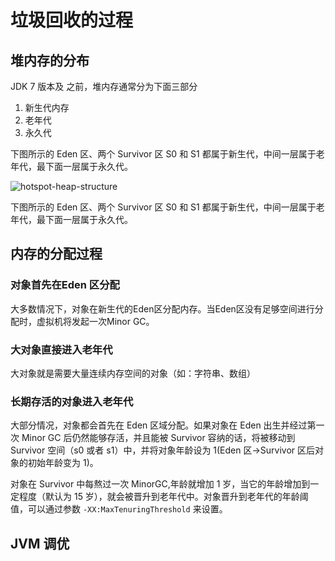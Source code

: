 #  垃圾回收的过程

##  堆内存的分布

JDK 7 版本及 之前，堆内存通常分为下面三部分

1. 新生代内存
2. 老年代
3. 永久代

下图所示的 Eden 区、两个 Survivor 区 S0 和 S1 都属于新生代，中间一层属于老年代，最下面一层属于永久代。

 ![hotspot-heap-structure](https://javaguide.cn/assets/hotspot-heap-structure.41533631.png)

下图所示的 Eden 区、两个 Survivor 区 S0 和 S1 都属于新生代，中间一层属于老年代，最下面一层属于永久代。

## 内存的分配过程

### 对象首先在Eden 区分配

大多数情况下，对象在新生代的Eden区分配内存。当Eden区没有足够空间进行分配时，虚拟机将发起一次Minor GC。

### 大对象直接进入老年代

大对象就是需要大量连续内存空间的对象（如：字符串、数组）

### 长期存活的对象进入老年代

大部分情况，对象都会首先在 Eden 区域分配。如果对象在 Eden 出生并经过第一次 Minor GC 后仍然能够存活，并且能被 Survivor 容纳的话，将被移动到 Survivor 空间（s0 或者 s1）中，并将对象年龄设为 1(Eden 区->Survivor 区后对象的初始年龄变为 1)。

对象在 Survivor 中每熬过一次 MinorGC,年龄就增加 1 岁，当它的年龄增加到一定程度（默认为 15 岁），就会被晋升到老年代中。对象晋升到老年代的年龄阈值，可以通过参数 `-XX:MaxTenuringThreshold` 来设置。



## JVM 调优

